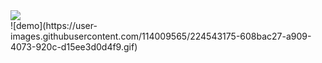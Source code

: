 
<div style="display:flex;align-items:center;">
  <a href="https://github.com/cipher-edu?tab=repositories">
    <img src="https://github-readme-stats.vercel.app/api?username=cipher-edu&show_icons=true&theme=material-palenight&count_private=true&hide_border=true" />
  </a>  
</div>
![demo](https://user-images.githubusercontent.com/114009565/224543175-608bac27-a909-4073-920c-d15ee3d0d4f9.gif)
